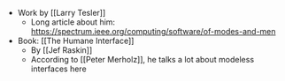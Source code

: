 - Work by [[Larry Tesler]]
    - Long article about him: https://spectrum.ieee.org/computing/software/of-modes-and-men
- Book: [[The Humane Interface]]
    - By [[Jef Raskin]]
    - According to [[Peter Merholz]], he talks a lot about modeless interfaces here
